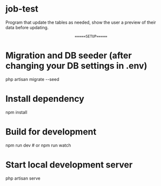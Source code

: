 # job-test
Program that update the tables as needed, show the user a preview of their data before updating.

									=====SETUP=====

# Migration and DB seeder (after changing your DB settings in .env)
php artisan migrate --seed

# Install dependency
npm install

# Build for development
npm run dev # or npm run watch

# Start local development server
php artisan serve
